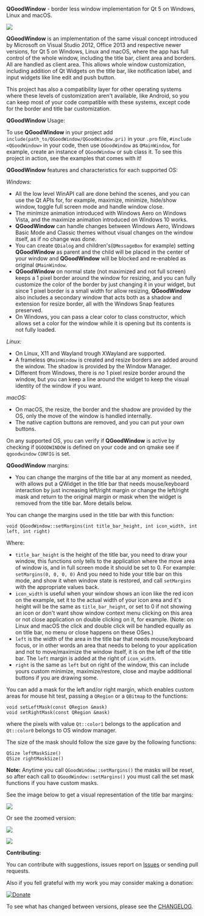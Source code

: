 **QGoodWindow** - border less window implementation for Qt 5 on Windows, Linux and macOS.

![](https://raw.githubusercontent.com/antonypro/QGoodWindow/master/image/qgoodwindow.gif)

**QGoodWindow** is an implementation of the same visual concept introduced by Microsoft on Visual Studio 2012, Office 2013 and respective newer versions, for Qt 5 on Windows, Linux and macOS, where the app has full control of the whole window, including the title bar, client area and borders. All are handled as client area. This allows whole window customization, including addition of Qt Widgets on the title bar, like notification label, and input widgets like line edit and push button.

This project has also a compatibility layer for other operating systems where these levels of customization aren't available, like Android, so you can keep most of your code compatible with these systems, except code for the border and title bar customization.

**QGoodWindow** Usage:

To use  **QGoodWindow**  in your project add  `include(path_to/QGoodWindow/QGoodWindow.pri)`  in your  `.pro`  file,  `#include <QGoodWindow>`  in your code, then use  `QGoodWindow`  as  `QMainWindow`, for example, create an instance of  `QGoodWindow`  or sub class it. To see this project in action, see the examples that comes with it!

**QGoodWindow** features and characteristics for each supported OS:

*Windows:*

- All the low level WinAPI call are done behind the scenes, and you can use the Qt APIs for, for example, maximize, minimize, hide/show window, toggle full screen mode and handle window close.
- The minimize animation introduced with Windows Aero on Windows Vista, and the maximize animation introduced on Windows 10 works.
- **QGoodWindow** can handle changes between Windows Aero, Windows Basic Mode and Classic themes without visual changes on the window itself, as if no change was done.
- You can create `QDialog` and children's(`QMessageBox` for example) setting **QGoodWindow** as parent and the child will be placed in the center of your window and **QGoodWindow** will be blocked and re-enabled as original `QMainWindow`.
- **QGoodWindow** on normal state (not maximized and not full screen) keeps a 1 pixel border around the window for resizing, and you can fully customize the color of the border by just changing it in your widget, but since 1 pixel border is a small width for allow resizing, **QGoodWindow** also includes a secondary window that acts both as a shadow and extension for resize border, all with the Windows Snap features preserved.
- On Windows, you can pass a clear color to class constructor, which allows set a color for the window while it is opening but its contents is not fully loaded.

*Linux:*

 - On Linux, X11 and Wayland trough XWayland are supported.
 - A frameless `QMainWindow` is created and resize borders are added around the window. The shadow is provided by the Window Manager.
 - Different from Windows, there is *no* 1 pixel resize border around the window, but you can keep a line around the widget to keep the visual identity of the window if you want.

*macOS:*

 - On macOS, the resize, the border and the shadow are provided by the OS, only the move of the window is handled internally.
 - The native caption buttons are removed, and you can put your own buttons.

On any supported OS, you can verify if **QGoodWindow** is active by checking if `QGOODWINDOW` is defined on your code and on qmake see if `qgoodwindow` `CONFIG` is set.

**QGoodWindow** margins:

- You can change the margins of the title bar at any moment as needed, with allows put a QWidget in the title bar  that needs mouse/keyboard interaction by just increasing left/right margin or change the left/right mask and return to the original margin or mask when the widget is removed from the title bar. More details below.

You can change the margins used in the title bar with this function:

    void QGoodWindow::setMargins(int title_bar_height, int icon_width, int left, int right)
    
  Where:
  

- `title_bar_height` is the height of the title bar, you need to draw your window, this functions only tells to the application where the move area of window is, and in full screen mode it should be set to 0. For example: `setMargins(0, 0, 0, 0)`
And you need to hide your title bar on this mode, and show it when window state is restored, and call `setMargins` with the appropriate values back.
- `icon_width` is useful when your window shows an icon like the red icon on the example, set it to the actual width of your icon area and it's height will be the same as `title_bar_height`, or set to 0 if not showing an icon or don't want show window context menu clicking on this area or not close application on double clicking on it, for example. (Note: on Linux and macOS the click and double click will be handled equally as on title bar, no menu or close happens on these OSes.)
- `left` is the width of the area in the title bar that needs mouse/keyboard focus, or in other words an area that needs to belong to your application and not to move/maximize the window itself, it is on the left of the title bar. The `left` margin is added at the right of `icon_width`.
- `right` is the same as `left` but on right of the window, this can include yours custom minimize, maximize/restore, close and maybe additional buttons if you are drawing some.

You can add a mask for the left and/or right margin, which enables custom areas for mouse hit test, passing a `QRegion` or a `QBitmap` to the functions:

    void setLeftMask(const QRegion &mask)
    void setRightMask(const QRegion &mask)

where the pixels with value `Qt::color1` belongs to the application and `Qt::color0` belongs to OS window manager.

The size of the mask should follow the size gave by the following functions:

    QSize leftMaskSize()
    QSize rightMaskSize()

**Note:** Anytime you call `QGoodWindow::setMargins()` the masks will be reset, so after each call to `QGoodWindow::setMargins()` you must call the set mask functions if you have custom masks.

See the image below to get a visual representation of the title bar margins:

![](https://raw.githubusercontent.com/antonypro/QGoodWindow/master/image/margins.png)

Or see the zoomed version:

![](https://raw.githubusercontent.com/antonypro/QGoodWindow/master/image/margins-left.png)

![](https://raw.githubusercontent.com/antonypro/QGoodWindow/master/image/margins-right.png)

**Contributing:**

You can contribute with suggestions, issues report on [Issues](https://github.com/antonypro/QGoodWindow/issues) or sending pull requests.

Also if you fell grateful with my work you may consider making a donation:

[![Donate](https://www.paypalobjects.com/en_US/i/btn/btn_donateCC_LG.gif)](https://www.paypal.com/donate?hosted_button_id=T6KAEVMQ27TBU)

To see what has changed between versions, please see the [CHANGELOG](https://github.com/antonypro/QGoodWindow/blob/master/CHANGELOG.md).
